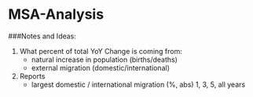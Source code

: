 # MSA-Analysis

###Notes and Ideas:
1. What percent of total YoY Change is coming from:
   *  natural increase in population (births/deaths)
   *  external migration (domestic/international)
2. Reports
   * largest domestic / international migration (%, abs) 1, 3, 5, all years